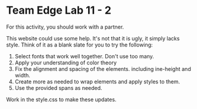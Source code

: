 # Team Edge Lab 11 - 2

For this activity, you should work with a partner.

This website could use some help. It's not that it is ugly, it simply lacks style.
Think of it as a blank slate for you to try the following:

1. Select fonts that work well together. Don't use too many.
2. Apply your understanding of color theory
3. Fix the alignment and spacing of the elements. including ine-height and width.
4. Create more <divs> as needed to wrap elements and apply styles to them.
5. Use the provided spans as needed.

Work in the style.css to make these updates.
